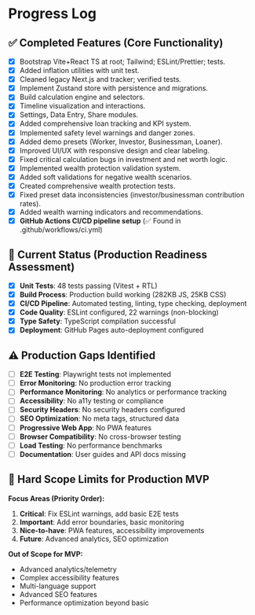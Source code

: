 # Progress Log

## ✅ Completed Features (Core Functionality)
- [x] Bootstrap Vite+React TS at root; Tailwind; ESLint/Prettier; tests.
- [x] Added inflation utilities with unit test.
- [x] Cleaned legacy Next.js and tracker; verified tests.
- [x] Implement Zustand store with persistence and migrations.
- [x] Build calculation engine and selectors.
- [x] Timeline visualization and interactions.
- [x] Settings, Data Entry, Share modules.
- [x] Added comprehensive loan tracking and KPI system.
- [x] Implemented safety level warnings and danger zones.
- [x] Added demo presets (Worker, Investor, Businessman, Loaner).
- [x] Improved UI/UX with responsive design and clear labeling.
- [x] Fixed critical calculation bugs in investment and net worth logic.
- [x] Implemented wealth protection validation system.
- [x] Added soft validations for negative wealth scenarios.
- [x] Created comprehensive wealth protection tests.
- [x] Fixed preset data inconsistencies (investor/businessman contribution rates).
- [x] Added wealth warning indicators and recommendations.
- [x] **GitHub Actions CI/CD pipeline setup** (✅ Found in .github/workflows/ci.yml)

## 🔄 Current Status (Production Readiness Assessment)
- [x] **Unit Tests**: 48 tests passing (Vitest + RTL)
- [x] **Build Process**: Production build working (282KB JS, 25KB CSS)
- [x] **CI/CD Pipeline**: Automated testing, linting, type checking, deployment
- [x] **Code Quality**: ESLint configured, 22 warnings (non-blocking)
- [x] **Type Safety**: TypeScript compilation successful
- [x] **Deployment**: GitHub Pages auto-deployment configured

## ⚠️ Production Gaps Identified
- [ ] **E2E Testing**: Playwright tests not implemented
- [ ] **Error Monitoring**: No production error tracking
- [ ] **Performance Monitoring**: No analytics or performance tracking
- [ ] **Accessibility**: No a11y testing or compliance
- [ ] **Security Headers**: No security headers configured
- [ ] **SEO Optimization**: No meta tags, structured data
- [ ] **Progressive Web App**: No PWA features
- [ ] **Browser Compatibility**: No cross-browser testing
- [ ] **Load Testing**: No performance benchmarks
- [ ] **Documentation**: User guides and API docs missing

## 🎯 Hard Scope Limits for Production MVP
**Focus Areas (Priority Order):**
1. **Critical**: Fix ESLint warnings, add basic E2E tests
2. **Important**: Add error boundaries, basic monitoring
3. **Nice-to-have**: PWA features, accessibility improvements
4. **Future**: Advanced analytics, SEO optimization

**Out of Scope for MVP:**
- Advanced analytics/telemetry
- Complex accessibility features
- Multi-language support
- Advanced SEO features
- Performance optimization beyond basic
